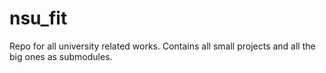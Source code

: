 # nsu_fit
Repo for all university related works. Contains all small projects and all the big ones as submodules.
